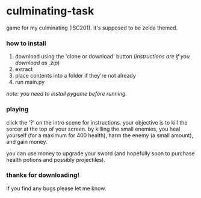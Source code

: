 # culminating-task

game for my culminating (ISC201). it's supposed to be zelda themed.

### how to install
1. download using the 'clone or download' button (*instructions are if you download as .zip*)
2. extract
3. place contents into a folder if they're not already
4. run main.py

*note: you need to install pygame before running.*

### playing
click the '?' on the intro scene for instructions.
your objective is to kill the sorcer at the top of your screen. 
by killing the small enemies, you heal yourself (for a maximum for 400 health), 
harm the enemy (a small amount), and gain money.

you can use money to upgrade your sword (and hopefully soon to purchase
health potions and possibly projectiles).

### thanks for downloading!
if you find any bugs please let me know.
